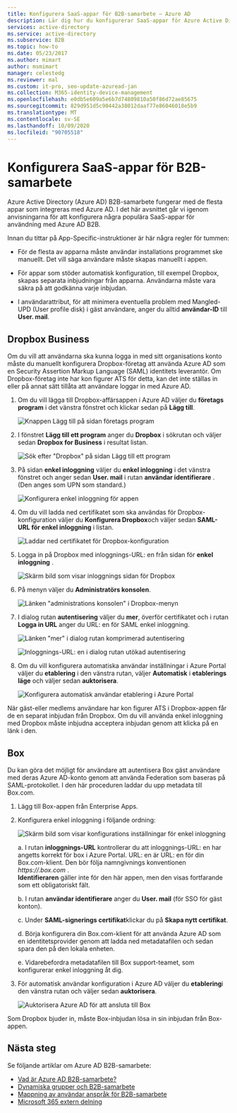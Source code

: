 ```yaml
---
title: Konfigurera SaaS-appar för B2B-samarbete – Azure AD
description: Lär dig hur du konfigurerar SaaS-appar för Azure Active Directory B2B-samarbete och Visa fler tillgängliga resurser.
services: active-directory
ms.service: active-directory
ms.subservice: B2B
ms.topic: how-to
ms.date: 05/23/2017
ms.author: mimart
author: msmimart
manager: celestedg
ms.reviewer: mal
ms.custom: it-pro, seo-update-azuread-jan
ms.collection: M365-identity-device-management
ms.openlocfilehash: e0db5e609a5e6b7d74809810a50f86d72ae85675
ms.sourcegitcommit: 829d951d5c90442a38012daaf77e86046018e5b9
ms.translationtype: MT
ms.contentlocale: sv-SE
ms.lasthandoff: 10/09/2020
ms.locfileid: "90705518"
---
```

# <a name="configure-saas-apps-for-b2b-collaboration"></a>Konfigurera SaaS-appar för B2B-samarbete

Azure Active Directory (Azure AD) B2B-samarbete fungerar med de flesta appar som integreras med Azure AD. I det här avsnittet går vi igenom anvisningarna för att konfigurera några populära SaaS-appar för användning med Azure AD B2B.

Innan du tittar på App-Specific-instruktioner är här några regler för tummen:

* För de flesta av apparna måste användar installations programmet ske manuellt. Det vill säga användare måste skapas manuellt i appen.

* För appar som stöder automatisk konfiguration, till exempel Dropbox, skapas separata inbjudningar från apparna. Användarna måste vara säkra på att godkänna varje inbjudan.

* I användarattribut, för att minimera eventuella problem med Mangled-UPD (User profile disk) i gäst användare, anger du alltid **användar-ID** till **User. mail**.


## <a name="dropbox-business"></a>Dropbox Business

Om du vill att användarna ska kunna logga in med sitt organisations konto måste du manuellt konfigurera Dropbox-företag att använda Azure AD som en Security Assertion Markup Language (SAML) identitets leverantör. Om Dropbox-företag inte har kon figurer ATS för detta, kan det inte ställas in eller på annat sätt tillåta att användare loggar in med Azure AD.

1. Om du vill lägga till Dropbox-affärsappen i Azure AD väljer du **företags program** i det vänstra fönstret och klickar sedan på **Lägg till**.

   ![Knappen Lägg till på sidan företags program](media/configure-saas-apps/add-dropbox.png)

2. I fönstret **Lägg till ett program** anger du **Dropbox** i sökrutan och väljer sedan **Dropbox for Business** i resultat listan.

   ![Sök efter "Dropbox" på sidan Lägg till ett program](media/configure-saas-apps/add-app-dialog.png)

3. På sidan **enkel inloggning** väljer du **enkel inloggning** i det vänstra fönstret och anger sedan **User. mail** i rutan **användar identifierare** . (Den anges som UPN som standard.)

   ![Konfigurera enkel inloggning för appen](media/configure-saas-apps/configure-app-sso.png)

4. Om du vill ladda ned certifikatet som ska användas för Dropbox-konfiguration väljer du **Konfigurera Dropbox**och väljer sedan **SAML-URL för enkel inloggning** i listan.

   ![Laddar ned certifikatet för Dropbox-konfiguration](media/configure-saas-apps/download-certificate.png)

5. Logga in på Dropbox med inloggnings-URL: en från sidan för **enkel inloggning** .

   ![Skärm bild som visar inloggnings sidan för Dropbox](media/configure-saas-apps/sign-in-to-dropbox.png)

6. På menyn väljer du **Administratörs konsolen**.

   ![Länken "administrations konsolen" i Dropbox-menyn](media/configure-saas-apps/dropbox-menu.png)

7. I dialog rutan **autentisering** väljer du **mer**, överför certifikatet och i rutan **Logga in URL** anger du URL: en för SAML enkel inloggning.

   ![Länken "mer" i dialog rutan komprimerad autentisering](media/configure-saas-apps/dropbox-auth-01.png)

   ![Inloggnings-URL: en i dialog rutan utökad autentisering](media/configure-saas-apps/paste-single-sign-on-URL.png)

8. Om du vill konfigurera automatiska användar inställningar i Azure Portal väljer du **etablering** i den vänstra rutan, väljer **Automatisk** i **etablerings läge** och väljer sedan **auktorisera**.

   ![Konfigurera automatisk användar etablering i Azure Portal](media/configure-saas-apps/set-up-automatic-provisioning.png)

När gäst-eller medlems användare har kon figurer ATS i Dropbox-appen får de en separat inbjudan från Dropbox. Om du vill använda enkel inloggning med Dropbox måste inbjudna acceptera inbjudan genom att klicka på en länk i den.

## <a name="box"></a>Box
Du kan göra det möjligt för användare att autentisera Box gäst användare med deras Azure AD-konto genom att använda Federation som baseras på SAML-protokollet. I den här proceduren laddar du upp metadata till Box.com.

1. Lägg till Box-appen från Enterprise Apps.

2. Konfigurera enkel inloggning i följande ordning:

   ![Skärm bild som visar konfigurations inställningar för enkel inloggning](media/configure-saas-apps/configure-box-sso.png)

   a. I rutan **inloggnings-URL** kontrollerar du att inloggnings-URL: en har angetts korrekt för box i Azure Portal. URL: en är URL: en för din Box.com-klient. Den bör följa namngivnings konventionen *https://.box.com* .  
   **Identifieraren** gäller inte för den här appen, men den visas fortfarande som ett obligatoriskt fält.

   b. I rutan **användar identifierare** anger du **User. mail** (för SSO för gäst konton).

   c. Under **SAML-signerings certifikat**klickar du på **Skapa nytt certifikat**.

   d. Börja konfigurera din Box.com-klient för att använda Azure AD som en identitetsprovider genom att ladda ned metadatafilen och sedan spara den på den lokala enheten.

   e. Vidarebefordra metadatafilen till Box support-teamet, som konfigurerar enkel inloggning åt dig.

3. För automatisk användar konfiguration i Azure AD väljer du **etablering**i den vänstra rutan och väljer sedan **auktorisera**.

   ![Auktorisera Azure AD för att ansluta till Box](media/configure-saas-apps/auth-azure-ad-to-connect-to-box.png)

Som Dropbox bjuder in, måste Box-inbjudan lösa in sin inbjudan från Box-appen.

## <a name="next-steps"></a>Nästa steg

Se följande artiklar om Azure AD B2B-samarbete:

- [Vad är Azure AD B2B-samarbete?](what-is-b2b.md)
- [Dynamiska grupper och B2B-samarbete](use-dynamic-groups.md)
- [Mappning av användar anspråk för B2B-samarbete](claims-mapping.md)
- [Microsoft 365 extern delning](o365-external-user.md)

